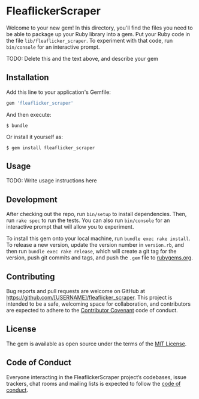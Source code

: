 # FleaflickerScraper

Welcome to your new gem! In this directory, you'll find the files you need to be able to package up your Ruby library into a gem. Put your Ruby code in the file `lib/fleaflicker_scraper`. To experiment with that code, run `bin/console` for an interactive prompt.

TODO: Delete this and the text above, and describe your gem

## Installation

Add this line to your application's Gemfile:

```ruby
gem 'fleaflicker_scraper'
```

And then execute:

    $ bundle

Or install it yourself as:

    $ gem install fleaflicker_scraper

## Usage

TODO: Write usage instructions here

## Development

After checking out the repo, run `bin/setup` to install dependencies. Then, run `rake spec` to run the tests. You can also run `bin/console` for an interactive prompt that will allow you to experiment.

To install this gem onto your local machine, run `bundle exec rake install`. To release a new version, update the version number in `version.rb`, and then run `bundle exec rake release`, which will create a git tag for the version, push git commits and tags, and push the `.gem` file to [rubygems.org](https://rubygems.org).

## Contributing

Bug reports and pull requests are welcome on GitHub at https://github.com/[USERNAME]/fleaflicker_scraper. This project is intended to be a safe, welcoming space for collaboration, and contributors are expected to adhere to the [Contributor Covenant](http://contributor-covenant.org) code of conduct.

## License

The gem is available as open source under the terms of the [MIT License](http://opensource.org/licenses/MIT).

## Code of Conduct

Everyone interacting in the FleaflickerScraper project’s codebases, issue trackers, chat rooms and mailing lists is expected to follow the [code of conduct](https://github.com/[USERNAME]/fleaflicker_scraper/blob/master/CODE_OF_CONDUCT.md).
